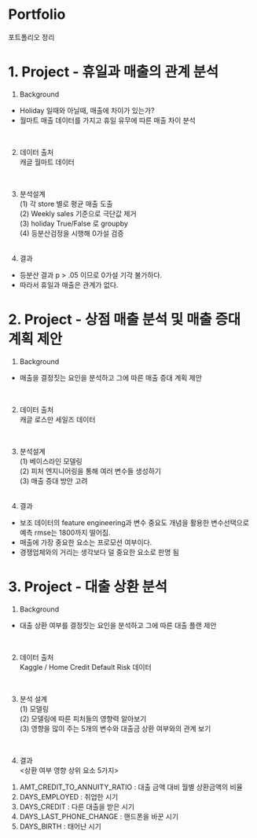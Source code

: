 # Portfolio <br>
포트폴리오 정리 <br>


# 1. Project - 휴일과 매출의 관계 분석 <br>
   1) Background <br>
   - Holiday 일때와 아닐때, 매출에 차이가 있는가? <br>
   - 월마트 매출 데이터를 가지고 휴일 유무에 따른 매출 차이 분석 <br>
   <br>
   
   2) 데이터 출처 <br>
   캐글 월마트 데이터 <br>
   <br>
   
   3) 분석설계 <br> 
      (1) 각 store 별로 평균 매출 도출 <br>
      (2) Weekly sales 기준으로 극단값 제거 <br>
      (3) holiday True/False 로 groupby <br>
      (4) 등분산검정을 시행해 0가설 검증 <br>
    <br>
   
   4) 결과 <br>
   - 등분산 결과 p > .05 이므로 0가설 기각 불가하다. <br>
   - 따라서 휴일과 매출은 관계가 없다. <br>

# 2. Project - 상점 매출 분석 및 매출 증대 계획 제안<br>
  1) Background<br>
  - 매출을 결정짓는 요인을 분석하고 그에 따른 매출 증대 계획 제안<br>
  <br>
  
  2) 데이터 출처<br>
  캐글 로스만 세일즈 데이터<br>
  <br>
  
  3) 분석설계<br>
     (1) 베이스라인 모델링<br>
     (2) 피처 엔지니어링을 통해 여러 변수들 생성하기<br>
     (3) 매출 증대 방안 고려<br>
     <br>
     
  4) 결과<br>
  - 보조 데이터의 feature engineering과 변수 중요도 개념을 활용한 변수선택으로 예측 rmse는 1800까지 떨어짐.
  - 매출에 가장 중요한 요소는 프로모션 여부이다.
  - 경쟁업체와의 거리는 생각보다 덜 중요한 요소로 판명 됨

# 3. Project - 대출 상환 분석<br>
  1) Background<br>
  - 대출 상환 여부를 결정짓는 요인을 분석하고 그에 따른 대출 플랜 제안<br>
  <br>
  
  2) 데이터 출처<br>
  Kaggle / Home Credit Default Risk 데이터<br>
  <br>
  
  3) 분석 설계<br>
    (1) 모델링<br>
    (2) 모델링에 따른 피처들의 영향력 알아보기<br>
    (3) 영향을 많이 주는 5개의 변수와 대출금 상환 여부와의 관계 보기<br>
<br>

  4) 결과<br>
  <상환 여부 영향 상위 요소 5가지><br>
  1. AMT_CREDIT_TO_ANNUITY_RATIO : 대출 금액 대비 월별 상환금액의 비율<br>
  2. DAYS_EMPLOYED : 취업한 시기<br>
  3. DAYS_CREDIT : 다른 대출을 받은 시기<br>
  4. DAYS_LAST_PHONE_CHANGE : 핸드폰을 바꾼 시기<br>
  5. DAYS_BIRTH : 태어난 시기<br>


